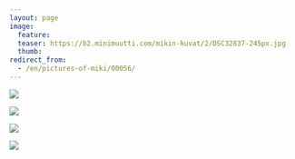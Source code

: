 ```yaml
---
layout: page
image:
  feature:
  teaser: https://b2.minimuutti.com/mikin-kuvat/2/DSC32837-245px.jpg
  thumb:
redirect_from:
  - /en/pictures-of-miki/00056/
---
```


![](https://b2.minimuutti.com/mikin-kuvat/2/DSC32837-800px.jpg)

![](https://b2.minimuutti.com/mikin-kuvat/2/DSC32838-800px.jpg)

![](https://b2.minimuutti.com/mikin-kuvat/2/DSC32844-800px.jpg)

![](https://b2.minimuutti.com/mikin-kuvat/2/DSC32845-800px.jpg)
